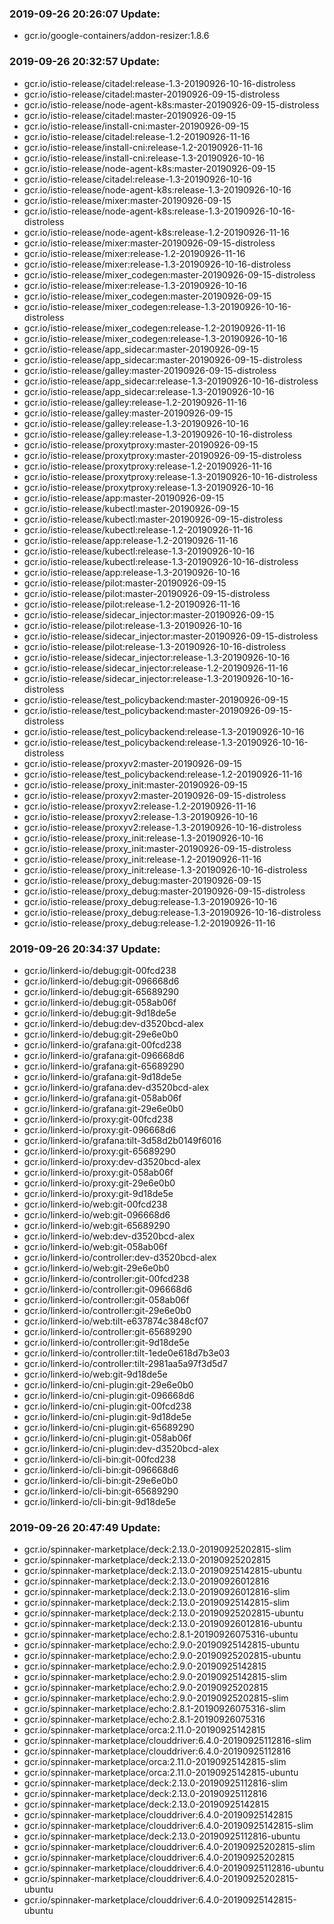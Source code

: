### 2019-09-26 20:26:07 Update:

- gcr.io/google-containers/addon-resizer:1.8.6
### 2019-09-26 20:32:57 Update:

- gcr.io/istio-release/citadel:release-1.3-20190926-10-16-distroless
- gcr.io/istio-release/citadel:master-20190926-09-15-distroless
- gcr.io/istio-release/node-agent-k8s:master-20190926-09-15-distroless
- gcr.io/istio-release/citadel:master-20190926-09-15
- gcr.io/istio-release/install-cni:master-20190926-09-15
- gcr.io/istio-release/citadel:release-1.2-20190926-11-16
- gcr.io/istio-release/install-cni:release-1.2-20190926-11-16
- gcr.io/istio-release/install-cni:release-1.3-20190926-10-16
- gcr.io/istio-release/node-agent-k8s:master-20190926-09-15
- gcr.io/istio-release/citadel:release-1.3-20190926-10-16
- gcr.io/istio-release/node-agent-k8s:release-1.3-20190926-10-16
- gcr.io/istio-release/mixer:master-20190926-09-15
- gcr.io/istio-release/node-agent-k8s:release-1.3-20190926-10-16-distroless
- gcr.io/istio-release/node-agent-k8s:release-1.2-20190926-11-16
- gcr.io/istio-release/mixer:master-20190926-09-15-distroless
- gcr.io/istio-release/mixer:release-1.2-20190926-11-16
- gcr.io/istio-release/mixer:release-1.3-20190926-10-16-distroless
- gcr.io/istio-release/mixer_codegen:master-20190926-09-15-distroless
- gcr.io/istio-release/mixer:release-1.3-20190926-10-16
- gcr.io/istio-release/mixer_codegen:master-20190926-09-15
- gcr.io/istio-release/mixer_codegen:release-1.3-20190926-10-16-distroless
- gcr.io/istio-release/mixer_codegen:release-1.2-20190926-11-16
- gcr.io/istio-release/mixer_codegen:release-1.3-20190926-10-16
- gcr.io/istio-release/app_sidecar:master-20190926-09-15
- gcr.io/istio-release/app_sidecar:master-20190926-09-15-distroless
- gcr.io/istio-release/galley:master-20190926-09-15-distroless
- gcr.io/istio-release/app_sidecar:release-1.3-20190926-10-16-distroless
- gcr.io/istio-release/app_sidecar:release-1.3-20190926-10-16
- gcr.io/istio-release/galley:release-1.2-20190926-11-16
- gcr.io/istio-release/galley:master-20190926-09-15
- gcr.io/istio-release/galley:release-1.3-20190926-10-16
- gcr.io/istio-release/galley:release-1.3-20190926-10-16-distroless
- gcr.io/istio-release/proxytproxy:master-20190926-09-15
- gcr.io/istio-release/proxytproxy:master-20190926-09-15-distroless
- gcr.io/istio-release/proxytproxy:release-1.2-20190926-11-16
- gcr.io/istio-release/proxytproxy:release-1.3-20190926-10-16-distroless
- gcr.io/istio-release/proxytproxy:release-1.3-20190926-10-16
- gcr.io/istio-release/app:master-20190926-09-15
- gcr.io/istio-release/kubectl:master-20190926-09-15
- gcr.io/istio-release/kubectl:master-20190926-09-15-distroless
- gcr.io/istio-release/kubectl:release-1.2-20190926-11-16
- gcr.io/istio-release/app:release-1.2-20190926-11-16
- gcr.io/istio-release/kubectl:release-1.3-20190926-10-16
- gcr.io/istio-release/kubectl:release-1.3-20190926-10-16-distroless
- gcr.io/istio-release/app:release-1.3-20190926-10-16
- gcr.io/istio-release/pilot:master-20190926-09-15
- gcr.io/istio-release/pilot:master-20190926-09-15-distroless
- gcr.io/istio-release/pilot:release-1.2-20190926-11-16
- gcr.io/istio-release/sidecar_injector:master-20190926-09-15
- gcr.io/istio-release/pilot:release-1.3-20190926-10-16
- gcr.io/istio-release/sidecar_injector:master-20190926-09-15-distroless
- gcr.io/istio-release/pilot:release-1.3-20190926-10-16-distroless
- gcr.io/istio-release/sidecar_injector:release-1.3-20190926-10-16
- gcr.io/istio-release/sidecar_injector:release-1.2-20190926-11-16
- gcr.io/istio-release/sidecar_injector:release-1.3-20190926-10-16-distroless
- gcr.io/istio-release/test_policybackend:master-20190926-09-15
- gcr.io/istio-release/test_policybackend:master-20190926-09-15-distroless
- gcr.io/istio-release/test_policybackend:release-1.3-20190926-10-16
- gcr.io/istio-release/test_policybackend:release-1.3-20190926-10-16-distroless
- gcr.io/istio-release/proxyv2:master-20190926-09-15
- gcr.io/istio-release/test_policybackend:release-1.2-20190926-11-16
- gcr.io/istio-release/proxy_init:master-20190926-09-15
- gcr.io/istio-release/proxyv2:master-20190926-09-15-distroless
- gcr.io/istio-release/proxyv2:release-1.2-20190926-11-16
- gcr.io/istio-release/proxyv2:release-1.3-20190926-10-16
- gcr.io/istio-release/proxyv2:release-1.3-20190926-10-16-distroless
- gcr.io/istio-release/proxy_init:release-1.3-20190926-10-16
- gcr.io/istio-release/proxy_init:master-20190926-09-15-distroless
- gcr.io/istio-release/proxy_init:release-1.2-20190926-11-16
- gcr.io/istio-release/proxy_init:release-1.3-20190926-10-16-distroless
- gcr.io/istio-release/proxy_debug:master-20190926-09-15
- gcr.io/istio-release/proxy_debug:master-20190926-09-15-distroless
- gcr.io/istio-release/proxy_debug:release-1.3-20190926-10-16
- gcr.io/istio-release/proxy_debug:release-1.3-20190926-10-16-distroless
- gcr.io/istio-release/proxy_debug:release-1.2-20190926-11-16
### 2019-09-26 20:34:37 Update:

- gcr.io/linkerd-io/debug:git-00fcd238
- gcr.io/linkerd-io/debug:git-096668d6
- gcr.io/linkerd-io/debug:git-65689290
- gcr.io/linkerd-io/debug:git-058ab06f
- gcr.io/linkerd-io/debug:git-9d18de5e
- gcr.io/linkerd-io/debug:dev-d3520bcd-alex
- gcr.io/linkerd-io/debug:git-29e6e0b0
- gcr.io/linkerd-io/grafana:git-00fcd238
- gcr.io/linkerd-io/grafana:git-096668d6
- gcr.io/linkerd-io/grafana:git-65689290
- gcr.io/linkerd-io/grafana:git-9d18de5e
- gcr.io/linkerd-io/grafana:dev-d3520bcd-alex
- gcr.io/linkerd-io/grafana:git-058ab06f
- gcr.io/linkerd-io/grafana:git-29e6e0b0
- gcr.io/linkerd-io/proxy:git-00fcd238
- gcr.io/linkerd-io/proxy:git-096668d6
- gcr.io/linkerd-io/grafana:tilt-3d58d2b0149f6016
- gcr.io/linkerd-io/proxy:git-65689290
- gcr.io/linkerd-io/proxy:dev-d3520bcd-alex
- gcr.io/linkerd-io/proxy:git-058ab06f
- gcr.io/linkerd-io/proxy:git-29e6e0b0
- gcr.io/linkerd-io/proxy:git-9d18de5e
- gcr.io/linkerd-io/web:git-00fcd238
- gcr.io/linkerd-io/web:git-096668d6
- gcr.io/linkerd-io/web:git-65689290
- gcr.io/linkerd-io/web:dev-d3520bcd-alex
- gcr.io/linkerd-io/web:git-058ab06f
- gcr.io/linkerd-io/controller:dev-d3520bcd-alex
- gcr.io/linkerd-io/web:git-29e6e0b0
- gcr.io/linkerd-io/controller:git-00fcd238
- gcr.io/linkerd-io/controller:git-096668d6
- gcr.io/linkerd-io/controller:git-058ab06f
- gcr.io/linkerd-io/controller:git-29e6e0b0
- gcr.io/linkerd-io/web:tilt-e637874c3848cf07
- gcr.io/linkerd-io/controller:git-65689290
- gcr.io/linkerd-io/controller:git-9d18de5e
- gcr.io/linkerd-io/controller:tilt-1ede0e618d7b3e03
- gcr.io/linkerd-io/controller:tilt-2981aa5a97f3d5d7
- gcr.io/linkerd-io/web:git-9d18de5e
- gcr.io/linkerd-io/cni-plugin:git-29e6e0b0
- gcr.io/linkerd-io/cni-plugin:git-096668d6
- gcr.io/linkerd-io/cni-plugin:git-00fcd238
- gcr.io/linkerd-io/cni-plugin:git-9d18de5e
- gcr.io/linkerd-io/cni-plugin:git-65689290
- gcr.io/linkerd-io/cni-plugin:git-058ab06f
- gcr.io/linkerd-io/cni-plugin:dev-d3520bcd-alex
- gcr.io/linkerd-io/cli-bin:git-00fcd238
- gcr.io/linkerd-io/cli-bin:git-096668d6
- gcr.io/linkerd-io/cli-bin:git-29e6e0b0
- gcr.io/linkerd-io/cli-bin:git-65689290
- gcr.io/linkerd-io/cli-bin:git-9d18de5e
### 2019-09-26 20:47:49 Update:

- gcr.io/spinnaker-marketplace/deck:2.13.0-20190925202815-slim
- gcr.io/spinnaker-marketplace/deck:2.13.0-20190925202815
- gcr.io/spinnaker-marketplace/deck:2.13.0-20190925142815-ubuntu
- gcr.io/spinnaker-marketplace/deck:2.13.0-20190926012816
- gcr.io/spinnaker-marketplace/deck:2.13.0-20190926012816-slim
- gcr.io/spinnaker-marketplace/deck:2.13.0-20190925142815-slim
- gcr.io/spinnaker-marketplace/deck:2.13.0-20190925202815-ubuntu
- gcr.io/spinnaker-marketplace/deck:2.13.0-20190926012816-ubuntu
- gcr.io/spinnaker-marketplace/echo:2.8.1-20190926075316-ubuntu
- gcr.io/spinnaker-marketplace/echo:2.9.0-20190925142815-ubuntu
- gcr.io/spinnaker-marketplace/echo:2.9.0-20190925202815-ubuntu
- gcr.io/spinnaker-marketplace/echo:2.9.0-20190925142815
- gcr.io/spinnaker-marketplace/echo:2.9.0-20190925142815-slim
- gcr.io/spinnaker-marketplace/echo:2.9.0-20190925202815
- gcr.io/spinnaker-marketplace/echo:2.9.0-20190925202815-slim
- gcr.io/spinnaker-marketplace/echo:2.8.1-20190926075316-slim
- gcr.io/spinnaker-marketplace/echo:2.8.1-20190926075316
- gcr.io/spinnaker-marketplace/orca:2.11.0-20190925142815
- gcr.io/spinnaker-marketplace/clouddriver:6.4.0-20190925112816-slim
- gcr.io/spinnaker-marketplace/clouddriver:6.4.0-20190925112816
- gcr.io/spinnaker-marketplace/orca:2.11.0-20190925142815-slim
- gcr.io/spinnaker-marketplace/orca:2.11.0-20190925142815-ubuntu
- gcr.io/spinnaker-marketplace/deck:2.13.0-20190925112816-slim
- gcr.io/spinnaker-marketplace/deck:2.13.0-20190925112816
- gcr.io/spinnaker-marketplace/deck:2.13.0-20190925142815
- gcr.io/spinnaker-marketplace/clouddriver:6.4.0-20190925142815
- gcr.io/spinnaker-marketplace/clouddriver:6.4.0-20190925142815-slim
- gcr.io/spinnaker-marketplace/deck:2.13.0-20190925112816-ubuntu
- gcr.io/spinnaker-marketplace/clouddriver:6.4.0-20190925202815-slim
- gcr.io/spinnaker-marketplace/clouddriver:6.4.0-20190925202815
- gcr.io/spinnaker-marketplace/clouddriver:6.4.0-20190925112816-ubuntu
- gcr.io/spinnaker-marketplace/clouddriver:6.4.0-20190925202815-ubuntu
- gcr.io/spinnaker-marketplace/clouddriver:6.4.0-20190925142815-ubuntu
